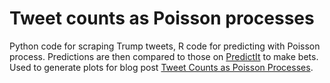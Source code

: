 # Tweet counts as Poisson processes
Python code for scraping Trump tweets, R code for predicting with Poisson process. Predictions are then compared to those on <a href='https://www.predictit.org/Market/2934/How-many-tweets-will-%40realDonaldTrump-post-from-noon-Feb-1-to-noon-Feb-8'>PredictIt</a> to make bets. Used to generate plots for blog post <a href='http://keyonvafa.com/tweet-counts-poisson-processes/'>Tweet Counts as Poisson Processes</a>.
